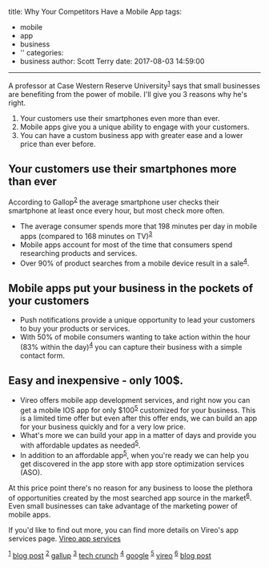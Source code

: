 title: Why Your Competitors Have a Mobile App
tags:
  - mobile
  - app
  - business
  - ''
categories:
  - business
author: Scott Terry
date: 2017-08-03 14:59:00
---





A professor at Case Western Reserve University<sup id="source_ref1">[1](#source1)</sup> says that small businesses are benefiting from the power of mobile.  I'll give you 3 reasons why he's right.

1. Your customers use their smartphones even more than ever.
2. Mobile apps give you a unique ability to engage with your customers.
3. You can have a custom business app with greater ease and a lower price than ever before.

## Your customers use their smartphones more than ever

According to Gallop<sup id="source_ref2">[2](#source2)</sup> the average smartphone user checks their smartphone at least once every hour, but most check more often.

- The average consumer spends more that 198 minutes per day in mobile apps (compared to 168 minutes on TV)<sup id="source_ref3">[3](#source3)</sup>
- Mobile apps account for most of the time that consumers spend researching products and services.
- Over 90% of product searches from a mobile device result in a sale<sup id="source_ref4">[4](#source4)</sup>.

## Mobile apps put your business in the pockets of your customers

- Push notifications provide a unique opportunity to lead your customers to buy your products or services. 
- With 50% of mobile consumers wanting to take action within the hour (83% within the day)<sup id="source_ref4">[4](#source4)</sup> you can capture their business with a simple contact form.

## Easy and inexpensive - only 100$.
- Vireo offers mobile app development services, and right now you can get a mobile IOS app for only $100<sup id="source_ref5">[5](#source5)</sup> customized for your business.  This is a limited time offer but even after this offer ends, we can build an app for your business quickly and for a very low price.
- What's more we can build your app in a matter of days and provide you with affordable updates as needed<sup id="source_ref5">[5](#source5)</sup>.
- In addition to an affordable app<sup id="source_ref5">[5](#source5)</sup>, when you're ready we can help you get discovered in the app store with app store optimization services (ASO).

At this price point there's no reason for any business to loose the plethora of opportunities created by the most searched app source in the market<sup id="source_ref6">[6](#source6)</sup>.  Even small businesses can take advantage of the marketing power of mobile apps.

If you'd like to find out more, you can find more details on Vireo's app services page.  [Vireo app services](http://apptivator.cloudvireo.com/index.html)

<sup id="source1">[1](#source_ref1)</sup> [blog post](https://www.entrepreneur.com/article/269978)
<sup  id="source2">[2](#source_ref2)</sup> [gallup](http://www.gallup.com/poll/184046/smartphone-owners-check-phone-least-hourly.aspx)
<sup id="source3">[3](#source_ref3)</sup> [tech crunch](https://techcrunch.com/2015/09/10/u-s-consumers-now-spend-more-time-in-apps-than-watching-tv/#.2i85ox:DJrh)
<sup id="source4">[4](#source_ref4)</sup> [google](https://www.thinkwithgoogle.com/advertising-channels/mobile/mobile-path-to-purchase-5-key-findings/)
<sup id="source5">[5](#source_ref5)</sup> [vireo](http://apptivator.cloudvireo.com/index.html)
<sup id="source5">[6](#source_ref6)</sup> [blog post](https://blog.kissmetrics.com/app-store-optimization/)